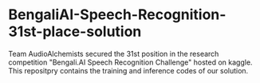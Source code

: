 # BengaliAI-Speech-Recognition-31st-place-solution
Team AudioAlchemists secured the 31st position in the research competition "Bengali.AI Speech Recognition Challenge" hosted on kaggle. This repositpry contains the training and inference codes of our solution.
